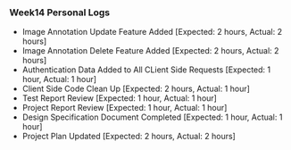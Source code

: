 ### Week14 Personal Logs
* Image Annotation Update Feature Added [Expected: 2 hours, Actual: 2 hours]  
* Image Annotation Delete Feature Added [Expected: 2 hours, Actual: 2 hours] 
* Authentication Data Added to All CLient Side Requests [Expected: 1 hour, Actual: 1 hour] 
* Client Side Code Clean Up [Expected: 2 hours, Actual: 1 hour] 
* Test Report Review [Expected: 1 hour, Actual: 1 hour] 
* Project Report Review [Expected: 1 hour, Actual: 1 hour] 
* Design Specification Document Completed [Expected: 1 hour, Actual: 1 hour] 
* Project Plan Updated [Expected: 2 hours, Actual: 2 hours]  
